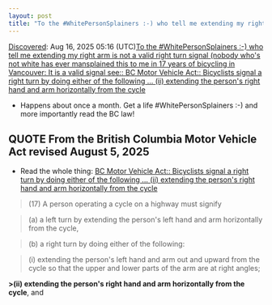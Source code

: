 ```yaml
---
layout: post
title: "To the #WhitePersonSplainers :-) who tell me extending my right arm is not a valid right turn signal (nobody who's not white has ever mansplained this to me in 17 years of bicycling in Vancouver: It is a valid signal see:: BC Motor Vehicle Act:: Bicyclists signal a right turn by doing either of the following ... (ii) extending the person's right hand and arm horizontally from the cycle"
---
```

[Discovered](http://rolandtanglao.com/2020/07/29/p1-blogthis-checkvist-list-links-to-blog/): Aug 16, 2025 05:16 (UTC)[To the #WhitePersonSplainers :-) who tell me extending my right arm is not a valid right turn signal (nobody who's not white has ever mansplained this to me in 17 years of bicycling in Vancouver: It is a valid signal see:: BC Motor Vehicle Act:: Bicyclists signal a right turn by doing either of the following ... (ii) extending the person's right hand and arm horizontally from the cycle](https://www.bclaws.gov.bc.ca/civix/document/id/complete/statreg/96318_05)

* Happens about once a month. Get a life #WhitePersonSplainers :-) and more importantly read the BC law!

## QUOTE From the British Columbia Motor Vehicle Act revised August 5, 2025

* Read the whole thing: [BC Motor Vehicle Act:: Bicyclists signal a right turn by doing either of the following ... (ii) extending the person's right hand and arm horizontally from the cycle](https://www.bclaws.gov.bc.ca/civix/document/id/complete/statreg/96318_05)

>(17) A person operating a cycle on a highway must signify

>(a) a left turn by extending the person's left hand and arm horizontally from the cycle,

>(b) a right turn by doing either of the following:

>(i) extending the person's left hand and arm out and upward from the cycle so that the upper and lower parts of the arm are at right angles;

**>(ii) extending the person's right hand and arm horizontally from the cycle**, and
